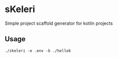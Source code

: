 # sKeleri

Simple project scaffold generator for kotlin projects

## Usage

```
./skeleri -e .env -b ./hellok
```